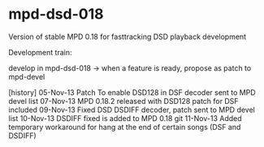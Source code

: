 mpd-dsd-018
===========

Version of stable MPD 0.18 for fasttracking DSD playback development

Development train:

develop in mpd-dsd-018 -> when a feature is ready, propose as patch to mpd-devel 

[history]
05-Nov-13 Patch To enable DSD128 in DSF decoder sent to MPD devel list
07-Nov-13 MPD 0.18.2 released with DSD128 patch for DSF included
09-Nov-13 Fixed DSD DSDIFF decoder, patch sent to MPD devel list
10-Nov-13 DSDIFF fixed is added to MPD 0.18 git
11-Nov-13 Added temporary workaround for hang at the end of certain songs (DSF
and DSDIFF)


